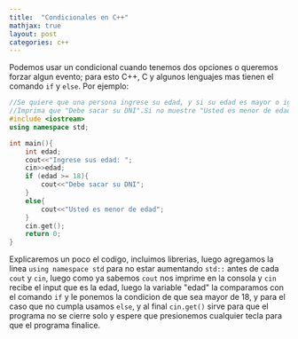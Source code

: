 ```yaml
---
title:  "Condicionales en C++"
mathjax: true
layout: post
categories: c++
---
```


Podemos usar un condicional cuando tenemos dos opciones o queremos forzar algun evento; para esto C++, C y algunos lenguajes mas tienen el 
comando `if` y `else`. Por ejemplo:

```c++
//Se quiere que una persona ingrese su edad, y si su edad es mayor o igual de 18 años se le 
//Imprima que "Debe sacar su DNI".Si no muestre "Usted es menor de edad." 
#include <iostream>
using namespace std;

int main(){
	int edad;
	cout<<"Ingrese sus edad: ";
	cin>>edad;
	if (edad >= 18){
		cout<<"Debe sacar su DNI";
	}
	else{
		cout<<"Usted es menor de edad";
	}
	cin.get();
	return 0;
}

```

Explicaremos un poco el codigo, incluimos librerias, luego agregamos la linea `using namespace std` para no estar aumentando `std::` antes de cada `cout` y `cin`, 
luego como ya sabemos `cout` nos imprime en la consola y `cin` recibe el input que es la edad, luego la variable "edad" la comparamos con el comando `if` 
y le ponemos la condicion de que sea mayor de 18, y para el caso que no cumpla usamos `else`, y al final `cin.get()` sirve para que el programa no se cierre solo 
y espere que presionemos cualquier tecla para que el programa finalice.




